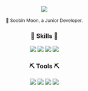 <p align="center"><img src="https://capsule-render.vercel.app/api?type=waving&color=gradient&height=300&section=header&text=SooBin%20Moon&fontSize=70"/></a></p>

<!-- <h3 align="center"><b> Hi there 👋 </b></h3> -->

<p align="center" style="font-size:9pt"> 🌱 Soobin Moon, a Junior Developer. </p> 
  
<h3 align="center"><b> 🛫 Skills 🛫 </b></h3>
<div align="center">
<img src="https://img.shields.io/badge/C++-00599C?style=flat-square&logo=c%2B%2B&logoColor=white"/></a>
<img src="https://img.shields.io/badge/Python-3776AB?style=flat-square&logo=Python&logoColor=white"/></a>
<img src="https://img.shields.io/badge/Linux-FCC624?style=flat-square&logo=Linux&logoColor=white"/></a>
<img src="https://img.shields.io/badge/Tensorflow-FE8301?style=flat-square&logo=Tensorflow&logoColor=white"/></a>
</div>


<h3 align="center"><b> ⛏ Tools ⛏ </b></h3>
<div align="center">
<img src="https://img.shields.io/badge/Github-181717?style=flat-square&logo=Github&logoColor=white"/></a>
<img src="https://img.shields.io/badge/Notion-000000?style=flat-square&logo=notion&logoColor=white"/></a>
<img src="https://img.shields.io/badge/Slack-4A154B?style=flat-square&logo=Slack&logoColor=white"/></a>
<img src="https://img.shields.io/badge/Figma-F24E1E?style=flat-square&logo=Figma&logoColor=white"/></a>
</div>

<br/>
<!--
**peach1510/peach1510** is a ✨ _special_ ✨ repository because its `README.md` (this file) appears on your GitHub profile.

Here are some ideas to get you started:

- 🔭 I’m currently working on ...
- 🌱 I’m currently learning ...
- 👯 I’m looking to collaborate on ...
- 🤔 I’m looking for help with ...
- 💬 Ask me about ...
- 📫 How to reach me: ...
- 😄 Pronouns: ...
- ⚡ Fun fact: ...
-->
